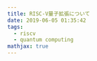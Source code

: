 ```yaml
---
title: RISC-V量子拡張について
date: 2019-06-05 01:35:42
tags: 
  - riscv
  - quantum computing
mathjax: true
---
```


<!-- md 20190605-riscv-q.md -->
